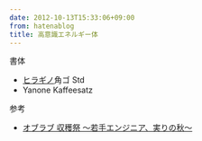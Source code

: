 ```yaml
---
date: 2012-10-13T15:33:06+09:00
from: hatenablog
title: 高意識エネルギー体
---
```


<p><script async class="speakerdeck-embed" data-id="50790630b180f0000204fd57" data-ratio="1.3333333333333333" src="//speakerdeck.com/assets/embed.js"></script></p><p>書体</p>

<ul>
<li><a class="keyword" href="http://d.hatena.ne.jp/keyword/%A5%D2%A5%E9%A5%AE%A5%CE">ヒラギノ</a>角ゴ Std</li>
<li>Yanone Kaffeesatz</li>
</ul><p>参考</p>

<ul>
<li><a href="http://esminc.doorkeeper.jp/events/1746">&#x30AA;&#x30D6;&#x30E9;&#x30D6; &#x53CE;&#x7A6B;&#x796D; &#x301C;&#x82E5;&#x624B;&#x30A8;&#x30F3;&#x30B8;&#x30CB;&#x30A2;&#x3001;&#x5B9F;&#x308A;&#x306E;&#x79CB;&#x301C;</a></li>
</ul>
